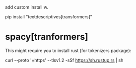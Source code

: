 add custom install w.

pip install "textdescriptives[transformers]"
# spacy[tranformers]


This might require you to install rust (for tokenizers package):

curl --proto '=https' --tlsv1.2 -sSf https://sh.rustup.rs | sh
